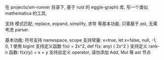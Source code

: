 在 projects/sm-runner 目录下, 基于 rust 的 egg(e-graph) 库, 写一个类似 mathematica 的工具, 

支持 模式匹配, replace, expand, simplify, 求导 等基本功能. 只需基于 ast, 无需考虑 parser.


基本功能:
符号支持 namespace, scope
支持常量: x=true, let x=false, null, -1, 0, 1 使用 bigint
支持定义函数 f(x) = 2x^2, def f(x: any) { 2x^2 }
支持定义 rank-n 函数: f(x)(y) = x + y
支持自定义 operator, 请勿添加 Add, Mul 等 ast 节点